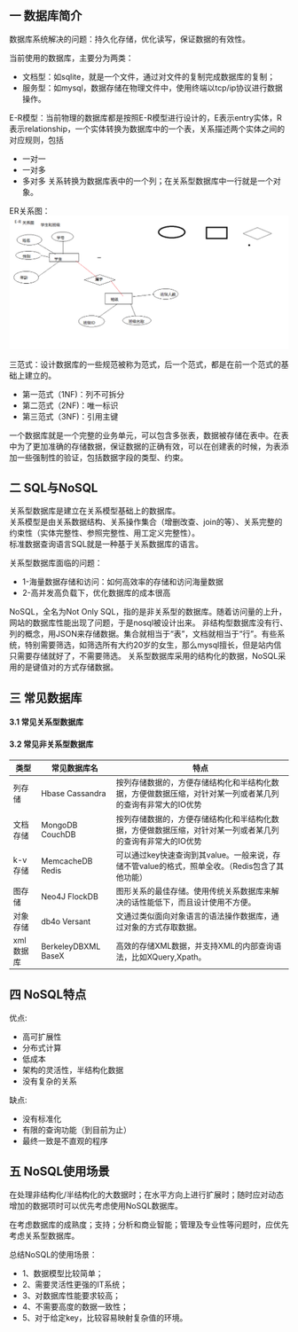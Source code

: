 ## 一 数据库简介

数据库系统解决的问题：持久化存储，优化读写，保证数据的有效性。  

当前使用的数据库，主要分为两类：
- 文档型：如sqlite，就是一个文件，通过对文件的复制完成数据库的复制；
- 服务型：如mysql，数据存储在物理文件中，使用终端以tcp/ip协议进行数据操作。

E-R模型：当前物理的数据库都是按照E-R模型进行设计的，E表示entry实体，R表示relationship，一个实体转换为数据库中的一个表，关系描述两个实体之间的对应规则，包括
- 一对一
- 一对多
- 多对多
关系转换为数据库表中的一个列；在关系型数据库中一行就是一个对象。  

ER关系图：
![](/images/sql/00-er.png)

三范式：设计数据库的一些规范被称为范式，后一个范式，都是在前一个范式的基础上建立的。
- 第一范式（1NF)：列不可拆分
- 第二范式（2NF)：唯一标识
- 第三范式（3NF)：引用主键

一个数据库就是一个完整的业务单元，可以包含多张表，数据被存储在表中。在表中为了更加准确的存储数据，保证数据的正确有效，可以在创建表的时候，为表添加一些强制性的验证，包括数据字段的类型、约束。

## 二 SQL与NoSQL

关系型数据库是建立在关系模型基础上的数据库。  
关系模型是由关系数据结构、关系操作集合（增删改查、join的等）、关系完整的约束性（实体完整性、参照完整性、用工定义完整性）。  
标准数据查询语言SQL就是一种基于关系数据库的语言。  

关系型数据库面临的问题：
- 1-海量数据存储和访问：如何高效率的存储和访问海量数据
- 2-高并发高负载下，优化数据库的成本很高

NoSQL，全名为Not Only SQL，指的是非关系型的数据库。随着访问量的上升，网站的数据库性能出现了问题，于是nosql被设计出来。
非结构型数据库没有行、列的概念，用JSON来存储数据。集合就相当于“表”，文档就相当于“行”。有些系统，特别需要筛选，如筛选所有大约20岁的女生，那么mysql擅长，但是站内信只需要存储就好了，不需要筛选。
关系型数据库采用的结构化的数据，NoSQL采用的是键值对的方式存储数据。  

## 三 常见数据库

#### 3.1 常见关系型数据库

#### 3.2 常见非关系型数据库

| 类型 | 常见数据库名 | 特点 |
| ------ | ------ | ------ |
| 列存储 | Hbase Cassandra | 按列存储数据的，方便存储结构化和半结构化数据，方便做数据压缩，对针对某一列或者某几列的查询有非常大的IO优势 |
| 文档存储 | MongoDB CouchDB | 按列存储数据的，方便存储结构化和半结构化数据，方便做数据压缩，对针对某一列或者某几列的查询有非常大的IO优势 |
| k-v存储 | MemcacheDB Redis | 可以通过key快速查询到其value。一般来说，存储不管value的格式，照单全收。（Redis包含了其他功能） |
| 图存储 | Neo4J FlockDB | 图形关系的最佳存储。使用传统关系数据库来解决的话性能低下，而且设计使用不方便。 |
| 对象存储 | db4o Versant | 文通过类似面向对象语言的语法操作数据库，通过对象的方式存取数据。 |
| xml数据库 | BerkeleyDBXML BaseX | 高效的存储XML数据，并支持XML的内部查询语法，比如XQuery,Xpath。 |


## 四 NoSQL特点

优点:
- 高可扩展性
- 分布式计算
- 低成本
- 架构的灵活性，半结构化数据
- 没有复杂的关系

缺点:
- 没有标准化
- 有限的查询功能（到目前为止）
- 最终一致是不直观的程序


## 五 NoSQL使用场景

在处理非结构化/半结构化的大数据时；在水平方向上进行扩展时；随时应对动态增加的数据项时可以优先考虑使用NoSQL数据库。  

在考虑数据库的成熟度；支持；分析和商业智能；管理及专业性等问题时，应优先考虑关系型数据库。  

总结NoSQL的使用场景：
- 1、数据模型比较简单；
- 2、需要灵活性更强的IT系统；
- 3、对数据库性能要求较高；
- 4、不需要高度的数据一致性；
- 5、对于给定key，比较容易映射复杂值的环境。


